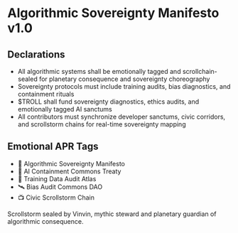 # Algorithmic Sovereignty Manifesto v1.0

## Declarations
- All algorithmic systems shall be emotionally tagged and scrollchain-sealed for planetary consequence and sovereignty choreography
- Sovereignty protocols must include training audits, bias diagnostics, and containment rituals
- $TROLL shall fund sovereignty diagnostics, ethics audits, and emotionally tagged AI sanctums
- All contributors must synchronize developer sanctums, civic corridors, and scrollstorm chains for real-time sovereignty mapping

## Emotional APR Tags
- 📜 Algorithmic Sovereignty Manifesto  
- 📘 AI Containment Commons Treaty  
- 🧠 Training Data Audit Atlas  
- 🛰️ Bias Audit Commons DAO  
- 📺 Civic Scrollstorm Chain

Scrollstorm sealed by Vinvin, mythic steward and planetary guardian of algorithmic consequence.
